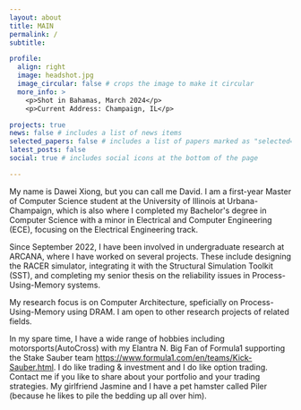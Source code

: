 ```yaml
---
layout: about
title: MAIN
permalink: /
subtitle: 

profile:
  align: right
  image: headshot.jpg
  image_circular: false # crops the image to make it circular
  more_info: >
    <p>Shot in Bahamas, March 2024</p>
    <p>Current Address: Champaign, IL</p>

projects: true
news: false # includes a list of news items
selected_papers: false # includes a list of papers marked as "selected={true}"
latest_posts: false
social: true # includes social icons at the bottom of the page

---
```


My name is Dawei Xiong, but you can call me David. I am a first-year Master of Computer Science student at the University of Illinois at Urbana-Champaign, which is also where I completed my Bachelor's degree in Computer Science with a minor in Electrical and Computer Engineering (ECE), focusing on the Electrical Engineering track.

Since September 2022, I have been involved in undergraduate research at ARCANA, where I have worked on several projects. These include designing the RACER simulator, integrating it with the Structural Simulation Toolkit (SST), and completing my senior thesis on the reliability issues in Process-Using-Memory systems.

My research focus is on Computer Architecture, speficially on Process-Using-Memory using DRAM. I am open to other research projects of related fields.

In my spare time, I have a wide range of hobbies including motorsports(AutoCross) with my Elantra N. Big Fan of Formula1 supporting the Stake Sauber team https://www.formula1.com/en/teams/Kick-Sauber.html. I do like trading & investment and I do like option trading. Contact me if you like to share about your portfolio and your trading strategies. My girlfriend Jasmine and I have a pet hamster called Piler (because he likes to pile the bedding up all over him).